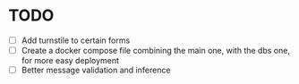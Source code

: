 # TODO

- [ ] Add turnstile to certain forms
- [ ] Create a docker compose file combining the main one, with the dbs one, for more easy deployment
- [ ] Better message validation and inference
